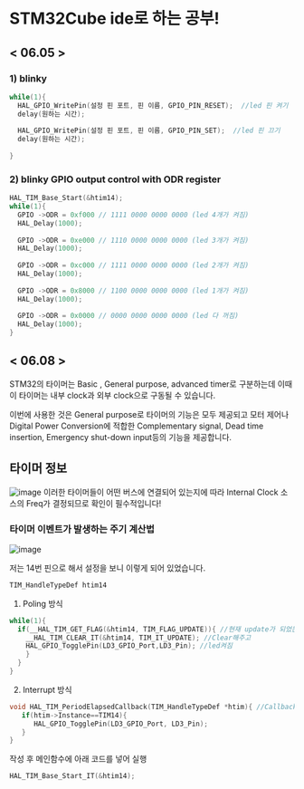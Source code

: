 # STM32Cube ide로 하는 공부!

## < 06.05 >

### 1) blinky

```c
while(1){
  HAL_GPIO_WritePin(설정 핀 포트, 핀 이름, GPIO_PIN_RESET);  //led 핀 켜기
  delay(원하는 시간);
  
  HAL_GPIO_WritePin(설정 핀 포트, 핀 이름, GPIO_PIN_SET);  //led 핀 끄기
  delay(원하는 시간);
  
}
```

### 2) blinky GPIO output control with ODR register
```c
HAL_TIM_Base_Start(&htim14);
while(1){
  GPIO ->ODR = 0xf000 // 1111 0000 0000 0000 (led 4개가 켜짐)
  HAL_Delay(1000);
  
  GPIO ->ODR = 0xe000 // 1110 0000 0000 0000 (led 3개가 켜짐)
  HAL_Delay(1000);
  
  GPIO ->ODR = 0xc000 // 1111 0000 0000 0000 (led 2개가 켜짐)
  HAL_Delay(1000);
  
  GPIO ->ODR = 0x8000 // 1100 0000 0000 0000 (led 1개가 켜짐)
  HAL_Delay(1000);
  
  GPIO ->ODR = 0x0000 // 0000 0000 0000 0000 (led 다 꺼짐)
  HAL_Delay(1000);
}
```

## < 06.08 >
STM32의 타이머는 Basic , General purpose, advanced timer로 구분하는데 이때 이 타이머는 
내부 clock과 외부 clock으로 구동될 수 있습니다.

이번에 사용한 것은 General purpose로 타이머의 기능은 모두 제공되고 모터 제어나 Digital Power Conversion에 
적합한 Complementary signal, Dead time insertion, Emergency shut-down input등의 기능을 제공합니다.

## 타이머 정보
![image](https://user-images.githubusercontent.com/50939918/172609690-9c44444e-012b-48ac-8851-f35b37434655.png)
이러한 타이머들이 어떤 버스에 연결되어 있는지에 따라 Internal Clock 소스의 Freq가 결정되므로 확인이 필수적입니다!

### 타이머 이벤트가 발생하는 주기 계산법
![image](https://user-images.githubusercontent.com/50939918/172610277-2e1a886e-8f12-45ad-8b04-10ec3712b6f4.png)

저는 14번 핀으로 해서 설정을 보니 이렇게 되어 있었습니다.
```c
TIM_HandleTypeDef htim14 
```

1. Poling 방식

```c
while(1){
  if(__HAL_TIM_GET_FLAG(&htim14, TIM_FLAG_UPDATE)){ //현재 update가 되었는지 확인
    __HAL_TIM_CLEAR_IT(&htim14, TIM_IT_UPDATE); //Clear해주고
    HAL_GPIO_TogglePin(LD3_GPIO_Port,LD3_Pin); //led켜짐
    }
  }
}
```

2. Interrupt 방식

```c
void HAL_TIM_PeriodElapsedCallback(TIM_HandleTypeDef *htim){ //Callback함수 생성
   if(htim->Instance==TIM14){
      HAL_GPIO_TogglePin(LD3_GPIO_Port, LD3_Pin);
   }
}
```
작성 후 메인함수에 아래 코드를 넣어 실행

```c
HAL_TIM_Base_Start_IT(&htim14); 
```
